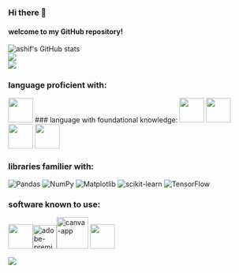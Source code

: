 ### Hi there 👋
#### welcome to my GitHub repository!
![ashif's GitHub stats](https://github-readme-stats.vercel.app/api?username=ashif57&theme=dark&show_icons=true&&hide=issues,contribs)
<br/>
![](https://github-readme-streak-stats.herokuapp.com/?user=ashif57&theme=gotham&hide_border=false)<br/>
![](https://github-readme-stats.vercel.app/api/top-langs/?username=ashif57&theme=gotham&hide_border=false&include_all_commits=false&count_private=true&layout=compact)
### language proficient with:
<img height="50" width="50" src="https://img.icons8.com/color/48/000000/python.png" />
### language with foundational knowledge:
<img height="50" width="50" src="https://img.icons8.com/color/48/000000/c-programming.png" /> <img height="50" width="50" src="https://img.icons8.com/color/48/000000/java-coffee-cup-logo.png" /> <img height="50" width="50" src="https://img.icons8.com/color/48/000000/html-5.png" /> <img height="50" width="50" src="https://img.icons8.com/color/48/000000/css3.png" />

### libraries familier with:
![Pandas](https://img.shields.io/badge/pandas-%23150458.svg?style=for-the-badge&logo=pandas&logoColor=white)
![NumPy](https://img.shields.io/badge/numpy-%23013243.svg?style=for-the-badge&logo=numpy&logoColor=white)
![Matplotlib](https://img.shields.io/badge/Matplotlib-%23ffffff.svg?style=for-the-badge&logo=Matplotlib&logoColor=black)
![scikit-learn](https://scikit-learn.org/stable/_static/scikit-learn-logo-small.png)
![TensorFlow](https://upload.wikimedia.org/wikipedia/commons/2/2d/Tensorflow_logo.svg)




### software known to use:
<img height="50" width="50" src="https://img.icons8.com/color/48/000000/visual-studio-code-2019.png"/><img width="48" height="48" src="https://img.icons8.com/color/48/adobe-premiere-pro--v1.png" alt="adobe-premiere-pro--v1"/><img width="64" height="64" src="https://img.icons8.com/cute-clipart/64/canva-app.png" alt="canva-app"/>
<img height="50" width="50" src="https://img.icons8.com/?size=100&id=13674&format=png&color=000000"/>

![](https://github-contributor-stats.vercel.app/api?username=ashif57&limit=5&theme=dark&combine_all_yearly_contributions=true)


